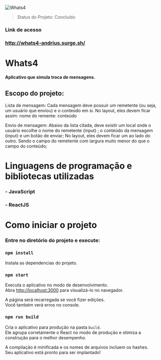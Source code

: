 ![Whats4](https://i.imgur.com/Vx6CWGU.png)

> Status do Projeto: Concluído

### Link de acesso
### http://whats4-andrius.surge.sh/

# Whats4

#### Aplicativo que simula troca de mensagens.
<h6></h6>

## Escopo do projeto:

Lista de mensagem:
Cada mensagem deve possuir um remetente (ou seja, um usuário que enviou) e o conteúdo em si.
No layout, eles devem ficar assim:
nome do remente: conteúdo

Envio de mensagem:
Abaixo da lista citada, deve existir um local onde o usuário escolhe o nome do remetente (input) ; o conteúdo da mensagem (input) e um botão de enviar;
No layout, eles devem ficar um ao lado do outro. Sendo o campo do remetente com largura muito menor do que o campo do conteúdo;

# Linguagens de programação e bibliotecas utilizadas

### - JavaScript
### - ReactJS

# Como iniciar o projeto

### Entre no diretório do projeto e execute:

### `npm install`

Instala as dependencias do projeto.

### `npm start`

Executa o aplicativo no modo de desenvolvimento.<br />
Abra [http://localhost:3000](http://localhost:3000) para visualizá-lo no navegador.

A página será recarregada se você fizer edições. <br />
Você também verá erros no console.

### `npm run build`

Cria o aplicativo para produção na pasta `build`. <br />
Ele agrupa corretamente o React no modo de produção e otimiza a construção para o melhor desempenho.

A compilação é minificada e os nomes de arquivos incluem os hashes. <br />
Seu aplicativo está pronto para ser implantado!

